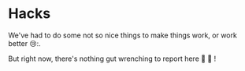 Hacks
=====

We've had to do some not so nice things to make things work, or work better :cry::.

But right now, there's nothing gut wrenching to report here 💃 🕺 !
